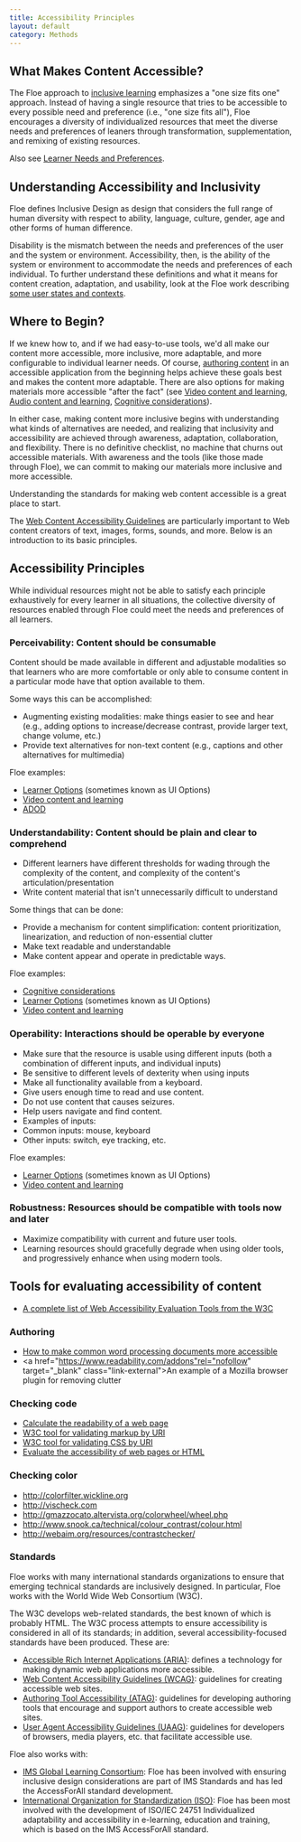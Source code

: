 ```yaml
---
title: Accessibility Principles
layout: default
category: Methods
---
```

## What Makes Content Accessible?</span>

The Floe approach to [inclusive learning](InclusiveLearning.html) emphasizes a "one size fits one" approach. Instead of having a single resource that tries to be accessible to every possible need and preference (i.e., "one size fits all"), Floe encourages a diversity of individualized resources that meet the diverse needs and preferences of leaners through transformation, supplementation, and remixing of existing resources.

Also see [Learner Needs and Preferences](LearnerNeedsAndPreferences.html).

## Understanding Accessibility and Inclusivity</span>

Floe defines Inclusive Design as design that considers the full range of human diversity with respect to ability, language, culture, gender, age and other forms of human difference.

Disability is the mismatch between the needs and preferences of the user and the system or environment. Accessibility, then, is the ability of the system or environment to accommodate the needs and preferences of each individual. To further understand these definitions and what it means for content creation, adaptation, and usability, look at the Floe work describing <a href="https://wiki.fluidproject.org/x/9YcNAQ" rel="nofollow" target="_blank" class="link-external">some user states and contexts</a>.

## Where to Begin?

If we knew how to, and if we had easy-to-use tools, we'd all make our content more accessible, more inclusive, more adaptable, and more configurable to individual learner needs. Of course, [authoring content](AuthoringOfContent.html) in an accessible application from the beginning helps achieve these goals best and makes the content more adaptable. There are also options for making materials more accessible "after the fact" (see [Video content and learning](VideoContentAndLearning.html), [Audio content and learning](AudioContentAndLearning.html), [Cognitive considerations](CognitiveConsiderations.html)).

In either case, making content more inclusive begins with understanding what kinds of alternatives are needed, and realizing that inclusivity and accessibility are achieved through awareness, adaptation, collaboration, and flexibility. There is no definitive checklist, no machine that churns out accessible materials. With awareness and the tools (like those made through Floe), we can commit to making our materials more inclusive and more accessible.

Understanding the standards for making web content accessible is a great place to start.

The <a href="http://www.w3.org/TR/WCAG20/" rel="nofollow" target="_blank" class="link-external">Web Content Accessibility Guidelines</a> are particularly important to Web content creators of text, images, forms, sounds, and more. Below is an introduction to its basic principles.

## Accessibility Principles

While individual resources might not be able to satisfy each principle exhaustively for every learner in all situations, the collective diversity of resources enabled through Floe could meet the needs and preferences of all learners.

### Perceivability: Content should be consumable

Content should be made available in different and adjustable modalities so that learners who are more comfortable or only able to consume content in a particular mode have that option available to them.

Some ways this can be accomplished:

*  Augmenting existing modalities: make things easier to see and hear (e.g., adding options to increase/decrease contrast, provide larger text, change volume, etc.)
*  Provide text alternatives for non-text content (e.g., captions and other alternatives for multimedia)

Floe examples:
* <a href="http://build.fluidproject.org/infusion/demos/prefsFramework/" rel="nofollow" target="_blank" class="link-external">Learner Options</a>
(sometimes known as UI Options)
* [Video content and learning](VideoContentAndLearning.html)
* <a href="http://adod.idrc.ocad.ca/" rel="nofollow" target="_blank" class="link-external">ADOD</a>

### Understandability: Content should be plain and clear to comprehend

*  Different learners have different thresholds for wading through the complexity of the content, and complexity of the content's articulation/presentation
*  Write content material that isn't unnecessarily difficult to understand

Some things that can be done:
*  Provide a mechanism for content simplification: content prioritization, linearization, and reduction of non-essential clutter
*  Make text readable and understandable
*  Make content appear and operate in predictable ways.

Floe examples:
* [Cognitive considerations](CognitiveConsiderations.html)
* <a href="http://build.fluidproject.org/infusion/demos/prefsFramework/" rel="nofollow" target="_blank" class="link-external">Learner Options</a> (sometimes known as UI Options)
* [Video content and learning](VideoContentAndLearning.html)

### Operability: Interactions should be operable by everyone

*  Make sure that the resource is usable using different inputs (both a combination of different inputs, and individual inputs)
*  Be sensitive to different levels of dexterity when using inputs
*  Make all functionality available from a keyboard.
*  Give users enough time to read and use content.
*  Do not use content that causes seizures.
*  Help users navigate and find content.
*  Examples of inputs:
  * Common inputs: mouse, keyboard
  * Other inputs: switch, eye tracking, etc.

Floe examples:
* <a href="http://build.fluidproject.org/infusion/demos/prefsFramework/" rel="nofollow" target="_blank" class="link-external">Learner Options</a> (sometimes known as UI Options)
* [Video content and learning](VideoContentAndLearning.html)

### Robustness: Resources should be compatible with tools now and later

* Maximize compatibility with current and future user tools.
* Learning resources should gracefully degrade when using older tools, and progressively enhance when using modern tools.

## Tools for evaluating accessibility of content

* <a href="http://www.w3.org/WAI/ER/tools/complete" rel="nofollow" target="_blank" class="link-external">A complete list of Web Accessibility Evaluation Tools from the W3C</a>

### Authoring
* <a href="http://adod.idrc.ocad.ca/" rel="nofollow" target="_blank" class="link-external">How to make common word processing documents more accessible</a>
* <a href="https://www.readability.com/addons"rel="nofollow" target="_blank" class="link-external">An example of a Mozilla browser plugin for removing clutter</a>

### Checking code
* <a href="http://www.read-able.com/" rel="nofollow" target="_blank" class="link-external">Calculate the readability of a web page</a>
* <a href="http://validator.w3.org/" rel="nofollow" target="_blank" class="link-external">W3C tool for validating markup by URI</a>
* <a href="http://jigsaw.w3.org/css-validator/" rel="nofollow" target="_blank" class="link-external">W3C tool for validating CSS by URI</a>
* <a href="http://achecker.ca/" rel="nofollow" target="_blank" class="link-external">Evaluate the accessibility of web pages or HTML</a>

### Checking color
* <a href="http://colorfilter.wickline.org" rel="nofollow" target="_blank" class="link-external">http://colorfilter.wickline.org</a>
* <a href="http://vischeck.com" rel="nofollow" target="_blank" class="link-external">http://vischeck.com</a>
* <a href="http://gmazzocato.altervista.org/colorwheel/wheel.php" rel="nofollow" target="_blank" class="link-external">http://gmazzocato.altervista.org/colorwheel/wheel.php</a>
* <a href="http://www.snook.ca/technical/colour_contrast/colour.html" rel="nofollow" target="_blank" class="link-external">http://www.snook.ca/technical/colour_contrast/colour.html</a>
* <a href="http://webaim.org/resources/contrastchecker/" rel="nofollow" target="_blank" class="link-external">http://webaim.org/resources/contrastchecker/</a>

### Standards

Floe works with many international standards organizations to ensure that emerging technical standards are inclusively designed. In particular, Floe works with the World Wide Web Consortium (W3C).

The W3C develops web-related standards, the best known of which is probably HTML. The W3C process attempts to ensure accessibility is considered in all of its standards; in addition, several accessibility-focused standards have been produced. These are:

* <a href="http://www.w3.org/WAI/intro/aria" rel="nofollow" target="_blank" class="link-external">Accessible Rich Internet Applications (ARIA)</a>: defines a technology for making dynamic web applications more accessible.
* <a href="http://www.w3.org/TR/WCAG20/" rel="nofollow" target="_blank" class="link-external">Web Content Accessibility Guidelines (WCAG)</a>: guidelines for creating accessible web sites.
* <a href="http://www.w3.org/TR/WAI-AUTOOLS/" rel="nofollow" target="_blank" class="link-external">Authoring Tool Accessibility (ATAG)</a>: guidelines for developing authoring tools that encourage and support authors to create accessible web sites.
* <a href="http://www.w3.org/WAI/intro/uaag.php" rel="nofollow" target="_blank" class="link-external">User Agent Accessibility Guidelines (UAAG)</a>: guidelines for developers of browsers, media players, etc. that facilitate accessible use.


Floe also works with:
* <a href="http://www.imsglobal.org/accessibility/" rel="nofollow" target="_blank" class="link-external">IMS Global Learning Consortium</a>: Floe has been involved with ensuring inclusive design considerations are part of IMS Standards and has led the AccessForAll standard development.
* <a href="http://www.iso.org/iso/catalogue_detail?csnumber=41521" rel="nofollow" target="_blank" class="link-external">International Organization for Standardization (ISO)</a>: Floe has been most involved with the development of ISO/IEC 24751 Individualized adaptability and accessibility in e-learning, education and training, which is based on the IMS AccessForAll standard.
